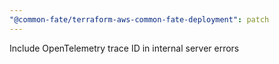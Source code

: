 ```yaml
---
"@common-fate/terraform-aws-common-fate-deployment": patch
---
```


Include OpenTelemetry trace ID in internal server errors
